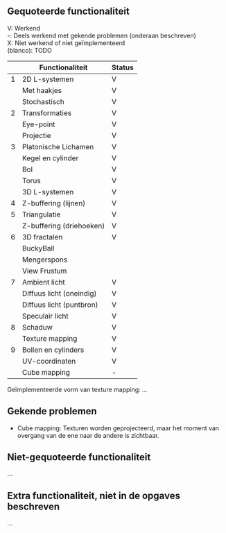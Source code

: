 ## Gequoteerde functionaliteit

V: Werkend  
-: Deels werkend met gekende problemen (onderaan beschreven)  
X: Niet werkend of niet geïmplementeerd  
(blanco): TODO  


|   | Functionaliteit      | Status |
|---|---------------------------|--------|
| 1 | 2D L-systemen             | V      |
|   | Met haakjes               | V      |
|   | Stochastisch              | V      |
| 2 | Transformaties            | V      |
|   | Eye-point                 | V      |
|   | Projectie                 | V      |
| 3 | Platonische Lichamen      | V      |
|   | Kegel en cylinder         | V      |
|   | Bol                       | V      |
|   | Torus                     | V      |
|   | 3D L-systemen             | V      |
| 4 | Z-buffering (lijnen)      | V      |
| 5 | Triangulatie              | V      |
|   | Z-buffering (driehoeken)  | V      |
| 6 | 3D fractalen              | V      |
|   | BuckyBall                 |        |
|   | Mengerspons               |        |
|   | View Frustum              |        |
| 7 | Ambient licht             | V      |
|   | Diffuus licht (oneindig)  | V      |
|   | Diffuus licht (puntbron)  | V      |
|   | Speculair licht           | V      |
| 8 | Schaduw                   | V      |
|   | Texture mapping           | V      |
| 9 | Bollen en cylinders       | V      |
|   | UV-coordinaten            | V      |
|   | Cube mapping              | -      |

Geïmplementeerde vorm van texture mapping: ...

## Gekende problemen 
- Cube mapping: Texturen worden geprojecteerd, maar het moment van overgang van de ene naar de andere is zichtbaar.

## Niet-gequoteerde functionaliteit
...

## Extra functionaliteit, niet in de opgaves beschreven
...

